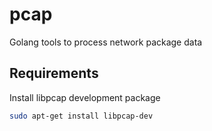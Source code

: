 # pcap

Golang tools to process network package data

## Requirements

Install libpcap development package

```bash
sudo apt-get install libpcap-dev
```
